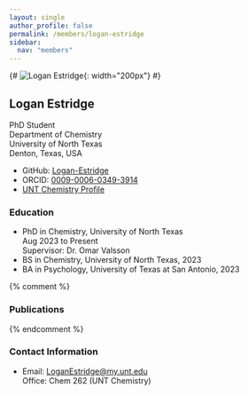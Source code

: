 ```yaml
---
layout: single
author_profile: false
permalink: /members/logan-estridge
sidebar:
  nav: "members"
---
```


{# ![Logan Estridge]({{site.url}}/assets/images/LoganEstridge.jpg){: width="200px"} #}

## Logan Estridge
PhD Student  
Department of Chemistry  
University of North Texas  
Denton, Texas, USA  

* GitHub: [Logan-Estridge](https://github.com/Logan-Estridge)  
* ORCID: [0009-0006-0349-3914](http://orcid.org/0009-0006-0349-3914)  
* [UNT Chemistry Profile](https://chemistry.unt.edu/people/logan-estridge)  

### Education
* PhD in Chemistry, University of North Texas  
  Aug 2023 to Present  
  Supervisor: Dr. Omar Valsson  
* BS in Chemistry, University of North Texas, 2023   
* BA in Psychology, University of Texas at San Antonio, 2023     

{% comment %}
### Publications
{% endcomment %}

### Contact Information
* Email: [LoganEstridge@my.unt.edu](mailto:LoganEstridge@my.unt.edu)  
  Office: Chem 262 (UNT Chemistry)
